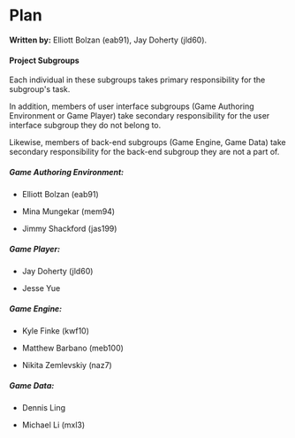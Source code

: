 Plan
====

**Written by:** Elliott Bolzan (eab91), Jay Doherty (jld60).

#### Project Subgroups

Each individual in these subgroups takes primary responsibility for the subgroup's task.

In addition, members of user interface subgroups (Game Authoring Environment or Game Player) take secondary responsibility for the user interface subgroup they do not belong to. 

Likewise, members of back-end subgroups (Game Engine, Game Data) take secondary responsibility for the back-end subgroup they are not a part of.

##### Game Authoring Environment:

- Elliott Bolzan (eab91)

- Mina Mungekar (mem94)

- Jimmy Shackford (jas199)

##### Game Player:

- Jay Doherty (jld60)

- Jesse Yue

##### Game Engine:

- Kyle Finke (kwf10)

- Matthew Barbano (meb100)

- Nikita Zemlevskiy (naz7)

##### Game Data:

- Dennis Ling 

- Michael Li (mxl3)




